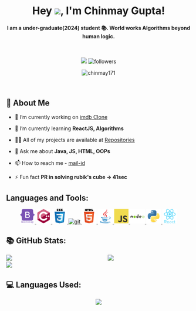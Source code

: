 <h1 align="center">Hey <img src="https://media.giphy.com/media/hvRJCLFzcasrR4ia7z/giphy.gif" width="28">, I'm Chinmay Gupta!</h1>

<h4 align="center">I am a under-graduate(2024) student 📚. World works Algorithms beyond human logic.</h4>
<br/>

<div align="center">

[<img src="https://img.shields.io/badge/linkedin-%230077B5.svg?&style=for-the-badge&logo=linkedin&logoColor=white">](https://www.linkedin.com/in/chinmay-gupta-a0282b1ba/)
<img alt="followers" src="https://img.shields.io/github/followers/chinmay171?color=236ad3&labelColor=1155ba&style=for-the-badge&logo=github&label=Follow"/>
<p align="center"> <img src="https://komarev.com/ghpvc/?username=chinmay171&label=Profile%20views&color=0e75b6&style=flat" alt="chinmay171" /> </p>
  
</div> 
<br/>


## 🧐 About Me
- 🔭 I’m currently working on [imdb Clone](https://github.com/chinmay171/Movies-App)

- 🌱 I’m currently learning **ReactJS, Algorithms**

- 👨‍💻 All of my projects are available at [Repositories](https://github.com/chinmay171?tab=repositories)

- 💬 Ask me about **Java, JS, HTML, OOPs**

- 📫 How to reach me - [mail-id](chinmaygupta171@gmail.com)

- ⚡ Fun fact **PR in solving rubik's cube -> 41sec**

## Languages and Tools:
<p align="center"> <a href="https://getbootstrap.com" target="_blank" rel="noreferrer"> <img src="https://raw.githubusercontent.com/devicons/devicon/master/icons/bootstrap/bootstrap-plain-wordmark.svg" alt="bootstrap" width="40" height="40"/> </a> <a href="https://www.w3schools.com/cpp/" target="_blank" rel="noreferrer"> <img src="https://raw.githubusercontent.com/devicons/devicon/master/icons/cplusplus/cplusplus-original.svg" alt="cplusplus" width="40" height="40"/> </a> <a href="https://www.w3schools.com/css/" target="_blank" rel="noreferrer"> <img src="https://raw.githubusercontent.com/devicons/devicon/master/icons/css3/css3-original-wordmark.svg" alt="css3" width="40" height="40"/> </a> <a href="https://git-scm.com/" target="_blank" rel="noreferrer"> <img src="https://www.vectorlogo.zone/logos/git-scm/git-scm-icon.svg" alt="git" width="40" height="40"/> </a> <a href="https://www.w3.org/html/" target="_blank" rel="noreferrer"> <img src="https://raw.githubusercontent.com/devicons/devicon/master/icons/html5/html5-original-wordmark.svg" alt="html5" width="40" height="40"/> </a> <a href="https://www.java.com" target="_blank" rel="noreferrer"> <img src="https://raw.githubusercontent.com/devicons/devicon/master/icons/java/java-original.svg" alt="java" width="40" height="40"/> </a> <a href="https://developer.mozilla.org/en-US/docs/Web/JavaScript" target="_blank" rel="noreferrer"> <img src="https://raw.githubusercontent.com/devicons/devicon/master/icons/javascript/javascript-original.svg" alt="javascript" width="40" height="40"/> </a> <a href="https://nodejs.org" target="_blank" rel="noreferrer"> <img src="https://raw.githubusercontent.com/devicons/devicon/master/icons/nodejs/nodejs-original-wordmark.svg" alt="nodejs" width="40" height="40"/> </a> <a href="https://www.python.org" target="_blank" rel="noreferrer"> <img src="https://raw.githubusercontent.com/devicons/devicon/master/icons/python/python-original.svg" alt="python" width="40" height="40"/> </a> <a href="https://reactjs.org/" target="_blank" rel="noreferrer"> <img src="https://raw.githubusercontent.com/devicons/devicon/master/icons/react/react-original-wordmark.svg" alt="react" width="40" height="40"/> </a> </p>

## 📚 GitHub Stats:


<img  src="https://github-readme-stats.vercel.app/api?username=chinmay171&show_icons=true&hide_border=true&theme=tokyonight" width="45%" align="right" >

<img  src="https://github-readme-streak-stats.herokuapp.com/?user=chinmay171&hide_border=true&theme=tokyonight" width="45%" >
<br />

<img src="https://activity-graph.herokuapp.com/graph?username=chinmay171&bg_color=1F222E&color=F8D866&line=F85D7F&point=FFFFFF&hide_border=false" />

## 💻 Languages Used: 

<div align="center">

  <img src="https://github-readme-stats.vercel.app/api/top-langs/?username=chinmay171&show_icons=true&theme=radical" width="42%" >
</div>

<br/>
